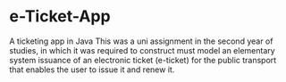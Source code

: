 # e-Ticket-App
A ticketing app in Java
This was a uni assignment in the second year of studies, in which 
it was required to construct must model an elementary system issuance of an electronic ticket (e-ticket) 
for the public transport that enables the user to issue it and renew it.
